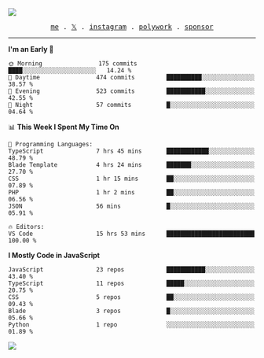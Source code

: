 <img style="bottom: 800px;" src="https://imgur.com/rilHVxA.png"/>
<p align="center">
  <samp>
    <a href="https://fayln.com">me</a> .
    <!-- <a href="https://fayln.com/projects">projects</a> . -->
    <a href="https://go.fayln.com/twitter">𝕏</a> .
    <a href="https://go.fayln.com/instagram">instagram</a> .
    <a href="https://go.fayln.com/polywork">polywork</a> .
    <a href="https://github.com/sponsors/faridhnzz">sponsor</a>
  </samp>
</p>

---
<!--START_SECTION:waka-->
**I'm an Early 🐤** 

```text
🌞 Morning                175 commits         ████░░░░░░░░░░░░░░░░░░░░░   14.24 % 
🌆 Daytime                474 commits         ██████████░░░░░░░░░░░░░░░   38.57 % 
🌃 Evening                523 commits         ███████████░░░░░░░░░░░░░░   42.55 % 
🌙 Night                  57 commits          █░░░░░░░░░░░░░░░░░░░░░░░░   04.64 % 
```


📊 **This Week I Spent My Time On** 

```text
💬 Programming Languages: 
TypeScript               7 hrs 45 mins       ████████████░░░░░░░░░░░░░   48.79 % 
Blade Template           4 hrs 24 mins       ███████░░░░░░░░░░░░░░░░░░   27.70 % 
CSS                      1 hr 15 mins        ██░░░░░░░░░░░░░░░░░░░░░░░   07.89 % 
PHP                      1 hr 2 mins         ██░░░░░░░░░░░░░░░░░░░░░░░   06.56 % 
JSON                     56 mins             █░░░░░░░░░░░░░░░░░░░░░░░░   05.91 % 

🔥 Editors: 
VS Code                  15 hrs 53 mins      █████████████████████████   100.00 % 
```

**I Mostly Code in JavaScript** 

```text
JavaScript               23 repos            ███████████░░░░░░░░░░░░░░   43.40 % 
TypeScript               11 repos            █████░░░░░░░░░░░░░░░░░░░░   20.75 % 
CSS                      5 repos             ██░░░░░░░░░░░░░░░░░░░░░░░   09.43 % 
Blade                    3 repos             █░░░░░░░░░░░░░░░░░░░░░░░░   05.66 % 
Python                   1 repo              ░░░░░░░░░░░░░░░░░░░░░░░░░   01.89 % 
```




<!--END_SECTION:waka-->

![](https://hit.yhype.me/github/profile?user_id=29797712)

